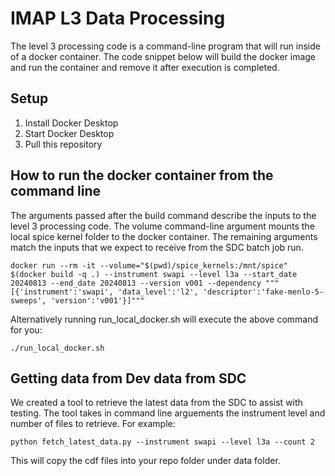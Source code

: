 # IMAP L3 Data Processing
The level 3 processing code is a command-line program that will run inside of a docker container. 
The code snippet below will build the docker image and run the container and remove it after execution is completed.

## Setup
1. Install Docker Desktop
2. Start Docker Desktop
3. Pull this repository

## How to run the docker container from the command line
The arguments passed after the build command describe the inputs to the level 3 processing code.
The volume command-line argument mounts the local spice kernel folder to the docker container.
The remaining arguments match the inputs that we expect to receive from the SDC batch job run. 

`docker run --rm -it --volume="$(pwd)/spice_kernels:/mnt/spice" $(docker build -q .) --instrument swapi --level l3a --start_date 20240813 --end_date 20240813 --version v001 --dependency """[{'instrument':'swapi', 'data_level':'l2', 'descriptor':'fake-menlo-5-sweeps', 'version':'v001'}]"""`

Alternatively running run_local_docker.sh  will execute the above command for you:

`./run_local_docker.sh`

## Getting data from Dev data from SDC
We created a tool to retrieve the latest data from the SDC to assist with testing. The tool takes in command line arguements the instrument level and number of files to retrieve. For example:

`python fetch_latest_data.py --instrument swapi --level l3a --count 2`

This will copy the cdf files into your repo folder under data folder. 
